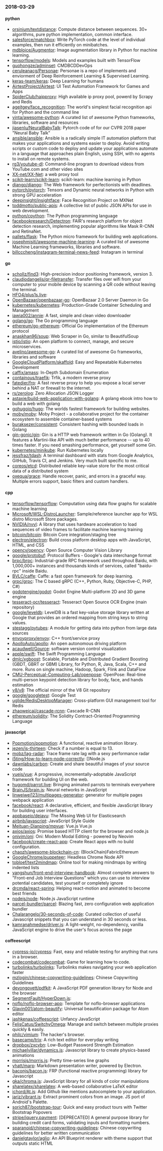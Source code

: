 ### 2018-03-29

#### python
* [orsinium/textdistance](https://github.com/orsinium/textdistance): Compute distance between sequences. 30+ algorithms, pure python implementation, common interface.
* [salesforce/matchbox](https://github.com/salesforce/matchbox): Write PyTorch code at the level of individual examples, then run it efficiently on minibatches.
* [mdbloice/Augmentor](https://github.com/mdbloice/Augmentor): Image augmentation library in Python for machine learning.
* [tensorflow/models](https://github.com/tensorflow/models): Models and examples built with TensorFlow
* [guohongze/adminset](https://github.com/guohongze/adminset): CMDBCDDevOps
* [ceruleanacg/Personae](https://github.com/ceruleanacg/Personae): Personae is a repo of implements and enviorment of Deep Reinforcement Learning & Supervised Learning.
* [keras-team/keras](https://github.com/keras-team/keras): Deep Learning for humans
* [AirtestProject/Airtest](https://github.com/AirtestProject/Airtest): UI Test Automation Framework for Games and Apps
* [SpiderClub/haipproxy](https://github.com/SpiderClub/haipproxy):  High available ip proxy pool, powerd by Scrapy and Redis
* [ageitgey/face_recognition](https://github.com/ageitgey/face_recognition): The world's simplest facial recognition api for Python and the command line
* [vinta/awesome-python](https://github.com/vinta/awesome-python): A curated list of awesome Python frameworks, libraries, software and resources
* [jiasenlu/NeuralBabyTalk](https://github.com/jiasenlu/NeuralBabyTalk): Pytorch code of for our CVPR 2018 paper "Neural Baby Talk"
* [ansible/ansible](https://github.com/ansible/ansible): Ansible is a radically simple IT automation platform that makes your applications and systems easier to deploy. Avoid writing scripts or custom code to deploy and update your applications automate in a language that approaches plain English, using SSH, with no agents to install on remote systems.
* [rg3/youtube-dl](https://github.com/rg3/youtube-dl): Command-line program to download videos from YouTube.com and other video sites
* [XX-net/XX-Net](https://github.com/XX-net/XX-Net): a web proxy tool
* [scikit-learn/scikit-learn](https://github.com/scikit-learn/scikit-learn): scikit-learn: machine learning in Python
* [django/django](https://github.com/django/django): The Web framework for perfectionists with deadlines.
* [pytorch/pytorch](https://github.com/pytorch/pytorch): Tensors and Dynamic neural networks in Python with strong GPU acceleration
* [deepinsight/insightface](https://github.com/deepinsight/insightface): Face Recognition Project on MXNet
* [toddmotto/public-apis](https://github.com/toddmotto/public-apis): A collective list of public JSON APIs for use in web development.
* [python/cpython](https://github.com/python/cpython): The Python programming language
* [facebookresearch/Detectron](https://github.com/facebookresearch/Detectron): FAIR's research platform for object detection research, implementing popular algorithms like Mask R-CNN and RetinaNet.
* [pallets/flask](https://github.com/pallets/flask): The Python micro framework for building web applications.
* [josephmisiti/awesome-machine-learning](https://github.com/josephmisiti/awesome-machine-learning): A curated list of awesome Machine Learning frameworks, libraries and software.
* [billcccheng/instagram-terminal-news-feed](https://github.com/billcccheng/instagram-terminal-news-feed): Instagram in terminal 

#### go
* [schollz/find3](https://github.com/schollz/find3): High-precision indoor positioning framework, version 3.
* [claudiodangelis/qr-filetransfer](https://github.com/claudiodangelis/qr-filetransfer): Transfer files over wifi from your computer to your mobile device by scanning a QR code without leaving the terminal.
* [HFO4/plus1s.live](https://github.com/HFO4/plus1s.live): 
* [OpenBazaar/openbazaar-go](https://github.com/OpenBazaar/openbazaar-go): OpenBazaar 2.0 Server Daemon in Go
* [kubernetes/kubernetes](https://github.com/kubernetes/kubernetes): Production-Grade Container Scheduling and Management
* [iawia002/annie](https://github.com/iawia002/annie):  A fast, simple and clean video downloader
* [golang/go](https://github.com/golang/go): The Go programming language
* [ethereum/go-ethereum](https://github.com/ethereum/go-ethereum): Official Go implementation of the Ethereum protocol
* [anaskhan96/soup](https://github.com/anaskhan96/soup): Web Scraper in Go, similar to BeautifulSoup
* [istio/istio](https://github.com/istio/istio): An open platform to connect, manage, and secure microservices.
* [avelino/awesome-go](https://github.com/avelino/awesome-go): A curated list of awesome Go frameworks, libraries and software
* [GoogleCloudPlatform/skaffold](https://github.com/GoogleCloudPlatform/skaffold): Easy and Repeatable Kubernetes Development
* [caffix/amass](https://github.com/caffix/amass): In-Depth Subdomain Enumeration
* [containous/traefik](https://github.com/containous/traefik): Trfik, a modern reverse proxy
* [fatedier/frp](https://github.com/fatedier/frp): A fast reverse proxy to help you expose a local server behind a NAT or firewall to the internet.
* [rs/zerolog](https://github.com/rs/zerolog): Zero Allocation JSON Logger
* [astaxie/build-web-application-with-golang](https://github.com/astaxie/build-web-application-with-golang): A golang ebook intro how to build a web with golang
* [gohugoio/hugo](https://github.com/gohugoio/hugo): The worlds fastest framework for building websites.
* [moby/moby](https://github.com/moby/moby): Moby Project - a collaborative project for the container ecosystem to assemble container-based systems
* [buraksezer/consistent](https://github.com/buraksezer/consistent): Consistent hashing with bounded loads in Golang
* [gin-gonic/gin](https://github.com/gin-gonic/gin): Gin is a HTTP web framework written in Go (Golang). It features a Martini-like API with much better performance -- up to 40 times faster. If you need smashing performance, get yourself some Gin.
* [kubernetes/minikube](https://github.com/kubernetes/minikube): Run Kubernetes locally
* [jessfraz/tdash](https://github.com/jessfraz/tdash): A terminal dashboard with stats from Google Analytics, GitHub, Travis CI, and Jenkins. Very much built specific to me.
* [coreos/etcd](https://github.com/coreos/etcd): Distributed reliable key-value store for the most critical data of a distributed system
* [oxequa/grace](https://github.com/oxequa/grace): Handle recover, panic, and errors in a graceful way. Multiple errors support, basic filters and custom handlers.

#### cpp
* [tensorflow/tensorflow](https://github.com/tensorflow/tensorflow): Computation using data flow graphs for scalable machine learning
* [Microsoft/WSL-DistroLauncher](https://github.com/Microsoft/WSL-DistroLauncher): Sample/reference launcher app for WSL distro Microsoft Store packages.
* [NVIDIA/nvvl](https://github.com/NVIDIA/nvvl): A library that uses hardware acceleration to load sequences of video frames to facilitate machine learning training
* [bitcoin/bitcoin](https://github.com/bitcoin/bitcoin): Bitcoin Core integration/staging tree
* [electron/electron](https://github.com/electron/electron): Build cross platform desktop apps with JavaScript, HTML, and CSS
* [opencv/opencv](https://github.com/opencv/opencv): Open Source Computer Vision Library
* [google/protobuf](https://github.com/google/protobuf): Protocol Buffers - Google's data interchange format
* [brpc/brpc](https://github.com/brpc/brpc): Industrial-grade RPC framework used throughout Baidu, with 1,000,000+ instances and thousands kinds of services, called "baidu-rpc" inside Baidu.
* [BVLC/caffe](https://github.com/BVLC/caffe): Caffe: a fast open framework for deep learning.
* [grpc/grpc](https://github.com/grpc/grpc): The C based gRPC (C++, Python, Ruby, Objective-C, PHP, C#)
* [godotengine/godot](https://github.com/godotengine/godot): Godot Engine  Multi-platform 2D and 3D game engine
* [tesseract-ocr/tesseract](https://github.com/tesseract-ocr/tesseract): Tesseract Open Source OCR Engine (main repository)
* [google/leveldb](https://github.com/google/leveldb): LevelDB is a fast key-value storage library written at Google that provides an ordered mapping from string keys to string values.
* [stestagg/pytubes](https://github.com/stestagg/pytubes): A module for getting data into python from large data sources
* [envoyproxy/envoy](https://github.com/envoyproxy/envoy): C++ front/service proxy
* [ApolloAuto/apollo](https://github.com/ApolloAuto/apollo): An open autonomous driving platform
* [acaudwell/Gource](https://github.com/acaudwell/Gource): software version control visualization
* [apple/swift](https://github.com/apple/swift): The Swift Programming Language
* [dmlc/xgboost](https://github.com/dmlc/xgboost): Scalable, Portable and Distributed Gradient Boosting (GBDT, GBRT or GBM) Library, for Python, R, Java, Scala, C++ and more. Runs on single machine, Hadoop, Spark, Flink and DataFlow
* [CMU-Perceptual-Computing-Lab/openpose](https://github.com/CMU-Perceptual-Computing-Lab/openpose): OpenPose: Real-time multi-person keypoint detection library for body, face, and hands estimation
* [v8/v8](https://github.com/v8/v8): The official mirror of the V8 Git repository
* [google/googletest](https://github.com/google/googletest): Google Test
* [uglide/RedisDesktopManager](https://github.com/uglide/RedisDesktopManager):  Cross-platform GUI management tool for Redis
* [zhaoweicai/cascade-rcnn](https://github.com/zhaoweicai/cascade-rcnn): Cascade R-CNN
* [ethereum/solidity](https://github.com/ethereum/solidity): The Solidity Contract-Oriented Programming Language

#### javascript
* [Popmotion/popmotion](https://github.com/Popmotion/popmotion): A functional, reactive animation library.
* [jezen/is-thirteen](https://github.com/jezen/is-thirteen): Check if a number is equal to 13.
* [mobz/lag-radar](https://github.com/mobz/lag-radar): Trace frame rate lag with a sexy performance radar
* [i5ting/How-to-learn-node-correctly](https://github.com/i5ting/How-to-learn-node-correctly): []Node.js
* [dawnlabs/carbon](https://github.com/dawnlabs/carbon):  Create and share beautiful images of your source code
* [vuejs/vue](https://github.com/vuejs/vue):  A progressive, incrementally-adoptable JavaScript framework for building UI on the web.
* [hugomd/parrot.live](https://github.com/hugomd/parrot.live):  Bringing animated parrots to terminals everywhere
* [BrainJS/brain.js](https://github.com/BrainJS/brain.js):  Neural networks in JavaScript
* [linweiwei123/multipages-generator](https://github.com/linweiwei123/multipages-generator):  generator for multiple pages webpack application
* [facebook/react](https://github.com/facebook/react): A declarative, efficient, and flexible JavaScript library for building user interfaces.
* [appbaseio/dejavu](https://github.com/appbaseio/dejavu): The Missing Web UI for Elasticsearch
* [airbnb/javascript](https://github.com/airbnb/javascript): JavaScript Style Guide
* [Meituan-Dianping/mpvue](https://github.com/Meituan-Dianping/mpvue):  Vue.js  Vue.js 
* [axios/axios](https://github.com/axios/axios): Promise based HTTP client for the browser and node.js
* [onivim/oni](https://github.com/onivim/oni): Oni: Modern Modal Editing - powered by Neovim
* [facebook/create-react-app](https://github.com/facebook/create-react-app): Create React apps with no build configuration.
* [chaozh/awesome-blockchain-cn](https://github.com/chaozh/awesome-blockchain-cn): (BlockChain)FabricEthereum
* [GoogleChrome/puppeteer](https://github.com/GoogleChrome/puppeteer): Headless Chrome Node API
* [tobloef/text2mindmap](https://github.com/tobloef/text2mindmap): Online tool for making mindmaps by writing indented lists
* [yangshun/front-end-interview-handbook](https://github.com/yangshun/front-end-interview-handbook):  Almost complete answers to "Front-end Job Interview Questions" which you can use to interview potential candidates, test yourself or completely ignore
* [drcmda/react-spring](https://github.com/drcmda/react-spring):  Helping react-motion and animated to become best friends
* [nodejs/node](https://github.com/nodejs/node): Node.js JavaScript runtime 
* [parcel-bundler/parcel](https://github.com/parcel-bundler/parcel):  Blazing fast, zero configuration web application bundler
* [Chalarangelo/30-seconds-of-code](https://github.com/Chalarangelo/30-seconds-of-code): Curated collection of useful Javascript snippets that you can understand in 30 seconds or less.
* [kamranahmedse/driver.js](https://github.com/kamranahmedse/driver.js): A light-weight, no-dependency, vanilla JavaScript engine to drive the user's focus across the page

#### coffeescript
* [cypress-io/cypress](https://github.com/cypress-io/cypress): Fast, easy and reliable testing for anything that runs in a browser.
* [codecombat/codecombat](https://github.com/codecombat/codecombat): Game for learning how to code.
* [turbolinks/turbolinks](https://github.com/turbolinks/turbolinks): Turbolinks makes navigating your web application faster
* [mzlogin/chinese-copywriting-guidelines](https://github.com/mzlogin/chinese-copywriting-guidelines):  Chinese Copywriting Guidelines
* [devongovett/pdfkit](https://github.com/devongovett/pdfkit): A JavaScript PDF generation library for Node and the browser
* [SegmentFault/HyperDown.js](https://github.com/SegmentFault/HyperDown.js): 
* [noflo/noflo-browser-app](https://github.com/noflo/noflo-browser-app): Template for noflo-browser applications
* [Glavin001/atom-beautify](https://github.com/Glavin001/atom-beautify):  Universal beautification package for Atom editor
* [jashkenas/coffeescript](https://github.com/jashkenas/coffeescript): Unfancy JavaScript
* [FelisCatus/SwitchyOmega](https://github.com/FelisCatus/SwitchyOmega): Manage and switch between multiple proxies quickly & easily.
* [philc/vimium](https://github.com/philc/vimium): The hacker's browser.
* [basecamp/trix](https://github.com/basecamp/trix): A rich text editor for everyday writing
* [dropbox/zxcvbn](https://github.com/dropbox/zxcvbn): Low-Budget Password Strength Estimation
* [michaelvillar/dynamics.js](https://github.com/michaelvillar/dynamics.js): Javascript library to create physics-based animations
* [morrisjs/morris.js](https://github.com/morrisjs/morris.js): Pretty time-series line graphs
* [yhatt/marp](https://github.com/yhatt/marp): Markdown presentation writer, powered by Electron.
* [baconjs/bacon.js](https://github.com/baconjs/bacon.js): FRP (functional reactive programming) library for Javascript
* [gka/chroma.js](https://github.com/gka/chroma.js): JavaScript library for all kinds of color manipulations
* [sharelatex/sharelatex](https://github.com/sharelatex/sharelatex): A web-based collaborative LaTeX editor
* [ichord/At.js](https://github.com/ichord/At.js): Add Github like mentions autocomplete to your application.
* [jariz/vibrant.js](https://github.com/jariz/vibrant.js): Extract prominent colors from an image. JS port of Android's Palette.
* [sorich87/bootstrap-tour](https://github.com/sorich87/bootstrap-tour): Quick and easy product tours with Twitter Bootstrap Popovers
* [stripe/jquery.payment](https://github.com/stripe/jquery.payment): [DEPRECATED] A general purpose library for building credit card forms, validating inputs and formatting numbers.
* [sparanoid/chinese-copywriting-guidelines](https://github.com/sparanoid/chinese-copywriting-guidelines): Chinese copywriting guidelines for better written communication
* [danielgtaylor/aglio](https://github.com/danielgtaylor/aglio): An API Blueprint renderer with theme support that outputs static HTML
